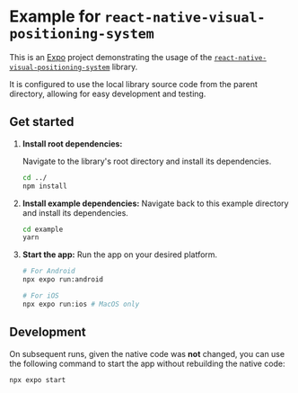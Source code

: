 # Example for `react-native-visual-positioning-system`

This is an [Expo](https://expo.dev) project demonstrating the usage of the
[`react-native-visual-positioning-system`](../) library.

It is configured to use the local library source code from the parent directory,
allowing for easy development and testing.

## Get started

1. **Install root dependencies:**

   Navigate to the library's root directory and install its dependencies.

   ```bash
   cd ../
   npm install
   ```

2. **Install example dependencies:** Navigate back to this example directory and
   install its dependencies.

   ```bash
   cd example
   yarn
   ```

3. **Start the app:** Run the app on your desired platform.

   ```bash
   # For Android
   npx expo run:android

   # For iOS
   npx expo run:ios # MacOS only
   ```

## Development

On subsequent runs, given the native code was **not** changed, you can use the
following command to start the app without rebuilding the native code:

```bash
npx expo start
```

